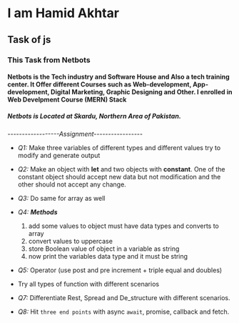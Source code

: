 # I am Hamid Akhtar
## Task of js

### This Task from Netbots
#### Netbots is the Tech industry and Software House and Also a tech training center. It Offer different Courses such as Web-development, App-development, Digital Marketing, Graphic Designing and Other. I enrolled in Web Develpment Course (MERN) Stack

##### Netbots is Located at Skardu, Northern Area of Pakistan.

*------------------Assignment-----------------*
- *Q1:* Make three variables of different types and different values try to modify and generate output 

- *Q2:* Make an object with **let** and two objects with **constant**. One of the constant object should accept new data but not modification and the other should not accept any change.

- *Q3:* Do same for array as well
- *Q4:* ***Methods***
    1. add some values to object must have data types and converts to array
    2. convert values to uppercase
    3. store Boolean value of object in a variable as string
    4. now print the variables data type and it must be string
    
- *Q5:* Operator (use post and pre increment + triple equal and doubles)
- Try all types of function with different scenarios
- *Q7:* Differentiate Rest, Spread and De_structure with different scenarios.
- *Q8:* Hit ``three end points`` with async `await`, promise, callback and fetch.
